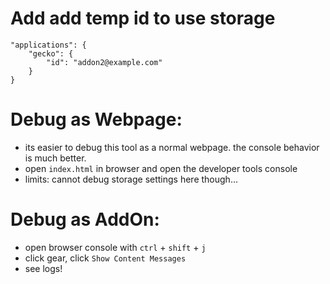 
# Add add temp id to use storage
>
	"applications": {
		"gecko": {
			"id": "addon2@example.com"
		}
	}

# Debug as Webpage:
- its easier to debug this tool as a normal webpage. the console behavior is much better.
- open `index.html` in browser and open the developer tools console
- limits: cannot debug storage settings here though...

# Debug as AddOn:
- open browser console with `ctrl` + `shift` + `j`
- click gear, click `Show Content Messages`
- see logs!

